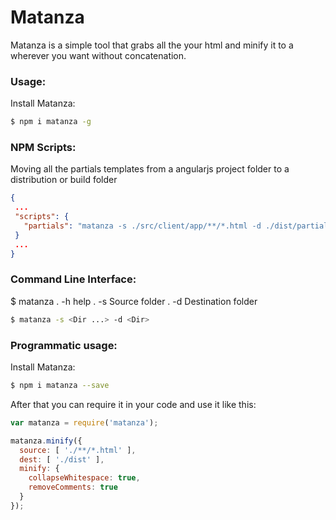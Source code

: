 Matanza
=======

Matanza is a simple tool that grabs all the your html and minify it to a wherever you want without concatenation.

### Usage:

Install Matanza:

```bash
$ npm i matanza -g
```

### NPM Scripts:

Moving all the partials templates from a angularjs project folder to a distribution or build folder

 ```json
{
  ...
  "scripts": {
    "partials": "matanza -s ./src/client/app/**/*.html -d ./dist/partials",
  }
  ...
}
 ```

### Command Line Interface:
$ matanza <options>
  . -h help
  . -s Source folder
  . -d Destination folder

```bash
$ matanza -s <Dir ...> -d <Dir>
```

### Programmatic usage:

Install Matanza:

```bash
$ npm i matanza --save
```

After that you can require it in your code and use it like this:

```javascript
var matanza = require('matanza');

matanza.minify({
  source: [ './**/*.html' ],
  dest: [ './dist' ],
  minify: {
    collapseWhitespace: true,
    removeComments: true
  }
});
```
